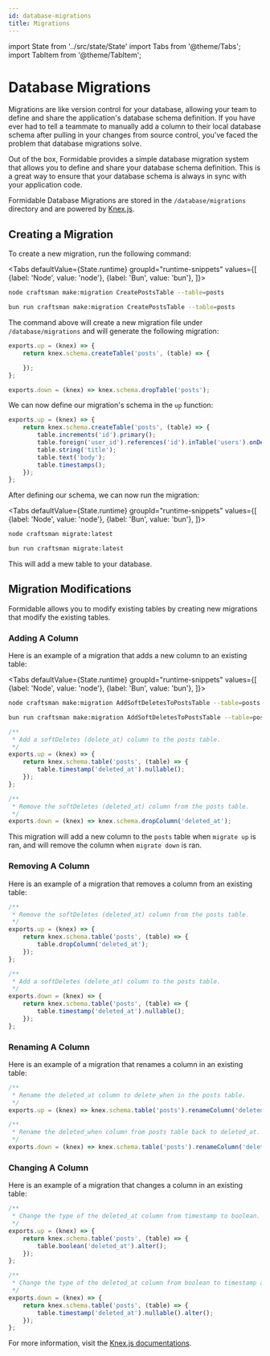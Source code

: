 ```yaml
---
id: database-migrations
title: Migrations
---
```


import State from '../src/state/State'
import Tabs from '@theme/Tabs';
import TabItem from '@theme/TabItem';

# Database Migrations

Migrations are like version control for your database, allowing your team to define and share the application's database schema definition. If you have ever had to tell a teammate to manually add a column to their local database schema after pulling in your changes from source control, you've faced the problem that database migrations solve.

Out of the box, Formidable provides a simple database migration system that allows you to define and share your database schema definition. This is a great way to ensure that your database schema is always in sync with your application code.

Formidable Database Migrations are stored in the `/database/migrations` directory and are powered by [Knex.js](https://knexjs.org/).

## Creating a Migration

To create a new migration, run the following command:

<Tabs
    defaultValue={State.runtime}
	groupId="runtime-snippets"
    values={[
        {label: 'Node', value: 'node'},
        {label: 'Bun', value: 'bun'},
    ]}>
<TabItem value="node">

```bash
node craftsman make:migration CreatePostsTable --table=posts
```

</TabItem>
<TabItem value="bun">

```bash
bun run craftsman make:migration CreatePostsTable --table=posts
```

</TabItem>
</Tabs>

The command above will create a new migration file under `/database/migrations` and will generate the following migration:

```js
exports.up = (knex) => {
	return knex.schema.createTable('posts', (table) => {

	});
};

exports.down = (knex) => knex.schema.dropTable('posts');
```

We can now define our migration's schema in the `up` function:

```js
exports.up = (knex) => {
	return knex.schema.createTable('posts', (table) => {
		table.increments('id').primary();
		table.foreign('user_id').references('id').inTable('users').onDelete('cascade');
		table.string('title');
		table.text('body');
		table.timestamps();
	});
};
```

After defining our schema, we can now run the migration:

<Tabs
    defaultValue={State.runtime}
	groupId="runtime-snippets"
    values={[
        {label: 'Node', value: 'node'},
        {label: 'Bun', value: 'bun'},
    ]}>
<TabItem value="node">

```bash
node craftsman migrate:latest
```

</TabItem>
<TabItem value="bun">

```bash
bun run craftsman migrate:latest
```

</TabItem>
</Tabs>

This will add a mew table to your database.

## Migration Modifications

Formidable allows you to modify existing tables by creating new migrations that modify the existing tables.

### Adding A Column

Here is an example of a migration that adds a new column to an existing table:

<Tabs
    defaultValue={State.runtime}
	groupId="runtime-snippets"
    values={[
        {label: 'Node', value: 'node'},
        {label: 'Bun', value: 'bun'},
    ]}>
<TabItem value="node">

```bash
node craftsman make:migration AddSoftDeletesToPostsTable --table=posts --alter
```

</TabItem>
<TabItem value="bun">

```bash
bun run craftsman make:migration AddSoftDeletesToPostsTable --table=posts --alter
```

</TabItem>
</Tabs>

```js
/**
 * Add a softDeletes (delete_at) column to the posts table.
 */
exports.up = (knex) => {
	return knex.schema.table('posts', (table) => {
		table.timestamp('deleted_at').nullable();
	});
};

/**
 * Remove the softDeletes (deleted_at) column from the posts table.
 */
exports.down = (knex) => knex.schema.dropColumn('deleted_at');
```

This migration will add a new column to the `posts` table when `migrate up` is ran, and will remove the column when `migrate down` is ran.

### Removing A Column

Here is an example of a migration that removes a column from an existing table:

```js
/**
 * Remove the softDeletes (deleted_at) column from the posts table.
 */
exports.up = (knex) => {
	return knex.schema.table('posts', (table) => {
		table.dropColumn('deleted_at');
	});
};

/**
 * Add a softDeletes (delete_at) column to the posts table.
 */
exports.down = (knex) => {
	return knex.schema.table('posts', (table) => {
		table.timestamp('deleted_at').nullable();
	});
};
```

### Renaming A Column

Here is an example of a migration that renames a column in an existing table:

```js
/**
 * Rename the deleted_at column to delete_when in the posts table.
 */
exports.up = (knex) => knex.schema.table('posts').renameColumn('deleted_at', 'deleted_when');

/**
 * Rename the deleted_when column from posts table back to deleted_at.
 */
exports.down = (knex) => knex.schema.table('posts').renameColumn('deleted_when', 'deleted_at');
```

### Changing A Column

Here is an example of a migration that changes a column in an existing table:

```js
/**
 * Change the type of the deleted_at column from timestamp to boolean.
 */
exports.up = (knex) => {
	return knex.schema.table('posts', (table) => {
		table.boolean('deleted_at').alter();
	});
};

/**
 * Change the type of the deleted_at column from boolean to timestamp and make it nullable.
 */
exports.down = (knex) => {
	return knex.schema.table('posts', (table) => {
		table.timestamp('deleted_at').nullable().alter();
	});
};
```

For more information, visit the [Knex.js documentations](https://knexjs.org/#Schema).
